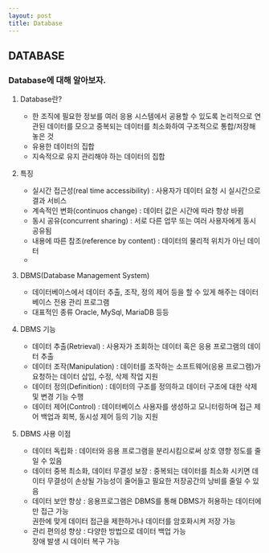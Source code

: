 ```yaml
---
layout: post
title: Database
---
```


## DATABASE

### Database에 대해 알아보자.


1. Database란?
    - 한 조직에 필요한 정보를 여러 응용 시스템에서 공용할 수 있도록 논리적으로 연관된 데이터를 모으고 중복되는 데이터를 최소화하여 구조적으로 통합/저장해놓은 것
    - 유용한 데이터의 집합
    - 지속적으로 유지 관리해야 하는 데이터의 집합

2. 특징
    - 실시간 접근성(real time accessibility) : 사용자가 데이터 요청 시 실시간으로 결과 서비스
    - 계속적인 변화(continuos change) : 데이터 값은 시간에 따라 항상 바뀜
    - 동시 공유(concurrent sharing) : 서로 다른 업무 또는 여러 사용자에게 동시 공유됨
    - 내용에 따른 참조(reference by content) : 데이터의 물리적 위치가 아닌 데이터 
    - 
3. DBMS(Database Management System)
    - 데이터베이스에서 데이터 추출, 조작, 정의 제어 등을 할 수 있게 해주는 데이터베이스 전용 관리 프로그램
    - 대표적인 종류 Oracle, MySql, MariaDB 등등
4. DBMS 기능
    - 데이터 추출(Retrieval) : 사용자가 조회하는 데이터 혹은 응용 프로그램의 데이터 추출
    - 데이터 조작(Manipulation) : 데이터를 조작하는 소프트웨어(응용 프로그램)가 요청하는 데이터 삽입, 수정, 삭제 작업 지원
    - 데이터 정의(Definition) : 데이터의 구조를 정의하고 데이터 구조에 대한 삭제 및 변경 기능 수행
    - 데이터 제어(Control) : 데이터베이스 사용자를 생성하고 모니터링하며 접근 제어 백업과 회복, 동시성 제어 등의 기능 지원
5. DBMS 사용 이점
    - 데이터 독립화 : 데이터와 응용 프로그램을 분리시킴으로써 상호 영향 정도를 줄일 수 있음
    - 데이터 중복 최소화, 데이터 무결성 보장 : 중복되는 데이터를 최소화 시키면 데이터 무결성이 손상될 가능성이 줄어들고 필요한 저장공간의 낭비를 줄일 수 있음
    - 데이터 보안 향상 : 응용프로그램은 DBMS를 통해 DBMS가 허용하는 데이터에만 접근 가능<br>
                        권한에 맞게 데이터 접근을 제한하거나 데이터를 암호화시켜 저장 가능
    - 관리 편의성 향상 : 다양한 방법으로 데이터 백업 가능<br>
                        장애 발생 시 데이터 복구 가능
